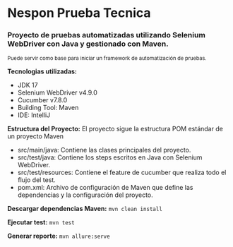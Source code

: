 # Nespon Prueba Tecnica 
### Proyecto de pruebas automatizadas utilizando Selenium WebDriver con Java y gestionado con Maven. 
<sub> Puede servir como base para iniciar un framework de automatización de pruebas.</sub>

**Tecnologias utilizadas:**
* JDK 17
* Selenium WebDriver v4.9.0
* Cucumber v7.8.0
* Building Tool: Maven
* IDE: IntelliJ

**Estructura del Proyecto:**
El proyecto sigue la estructura POM estándar de un proyecto Maven

* src/main/java: Contiene las clases principales del proyecto.
* src/test/java: Contiene los steps escritos en Java con Selenium WebDriver.
* src/test/resources: Contiene el feature de cucumber que realiza todo el flujo del test.
* pom.xml: Archivo de configuración de Maven que define las dependencias y la configuración del proyecto.

**Descargar dependencias Maven:**
``mvn clean install``

**Ejecutar test:**
``mvn test``

**Generar reporte:**
``mvn allure:serve``

